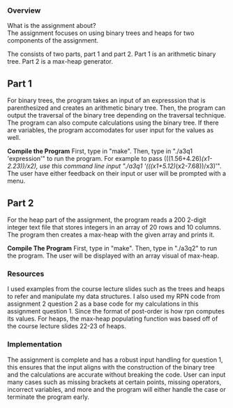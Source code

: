 ### Overview
What is the assignment about?  
The assignment focuses on using binary trees and heaps for two components of the assignment.

The consists of two parts, part 1 and part 2. Part 1 is an arithmetic binary tree. Part 2 is a max-heap generator.

## Part 1
For binary trees, the program takes an input of an expresssion that is parenthesized and creates an arithmetic binary tree. Then, the program can output the traversal of the binary tree depending on the traversal technique. The program can also compute calculations using the binary tree. If there are variables, the program accomodates for user input for the values as well.


**Compile the Program**
First, type in "make". Then, type in "./a3q1 'expression'" to run the program. For example to pass (((1.56+4.26)*(x1-2.23))/x2), use this command line input "./a3q1 '(((x1+5.12)*(x2-7.68))/x3)'". The user have either feedback on their input or user will be prompted with a menu.

## Part 2
For the heap part of the assignment, the program reads a 200 2-digit integer text file that stores integers in an array of 20 rows and 10 columns. The program then creates a max-heap with the given array and prints it.

**Compile The Program**
First, type in "make". Then, type in "./a3q2" to run the program. The user will be displayed with an array visual of max-heap.

### Resources 
I used examples from the course lecture slides such as the trees and heaps to refer and manipulate my data structures. I also used my RPN code from assignment 2 question 2 as a base code for my calculations in this assignment question 1. Since the format of post-order is how rpn computes its values. For heaps, the max-heap populating function was based off of the course lecture slides 22-23 of heaps.

### Implementation
The assignment is complete and has a robust input handling for question 1, this ensures that the input aligns with the construction of the binary tree and the calculations are accurate without breaking the code. User can input many cases such as missing brackets at certain points, missing operators, incorrect variables, and more and the program will either handle the case or terminate the program early.
